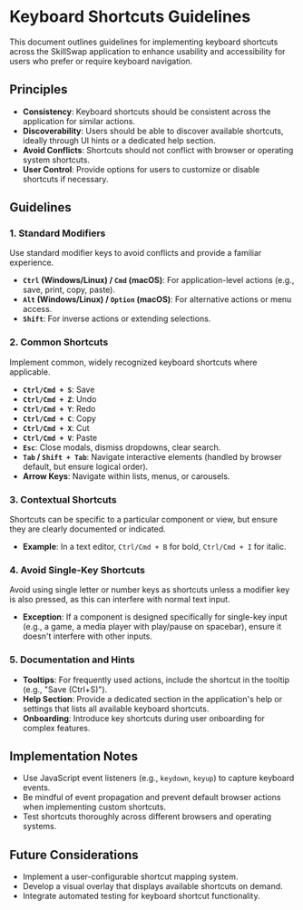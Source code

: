 # Keyboard Shortcuts Guidelines

This document outlines guidelines for implementing keyboard shortcuts across the SkillSwap application to enhance usability and accessibility for users who prefer or require keyboard navigation.

## Principles

-   **Consistency**: Keyboard shortcuts should be consistent across the application for similar actions.
-   **Discoverability**: Users should be able to discover available shortcuts, ideally through UI hints or a dedicated help section.
-   **Avoid Conflicts**: Shortcuts should not conflict with browser or operating system shortcuts.
-   **User Control**: Provide options for users to customize or disable shortcuts if necessary.

## Guidelines

### 1. Standard Modifiers

Use standard modifier keys to avoid conflicts and provide a familiar experience.

*   **`Ctrl` (Windows/Linux) / `Cmd` (macOS)**: For application-level actions (e.g., save, print, copy, paste).
*   **`Alt` (Windows/Linux) / `Option` (macOS)**: For alternative actions or menu access.
*   **`Shift`**: For inverse actions or extending selections.

### 2. Common Shortcuts

Implement common, widely recognized keyboard shortcuts where applicable.

*   **`Ctrl/Cmd + S`**: Save
*   **`Ctrl/Cmd + Z`**: Undo
*   **`Ctrl/Cmd + Y`**: Redo
*   **`Ctrl/Cmd + C`**: Copy
*   **`Ctrl/Cmd + X`**: Cut
*   **`Ctrl/Cmd + V`**: Paste
*   **`Esc`**: Close modals, dismiss dropdowns, clear search.
*   **`Tab` / `Shift + Tab`**: Navigate interactive elements (handled by browser default, but ensure logical order).
*   **Arrow Keys**: Navigate within lists, menus, or carousels.

### 3. Contextual Shortcuts

Shortcuts can be specific to a particular component or view, but ensure they are clearly documented or indicated.

*   **Example**: In a text editor, `Ctrl/Cmd + B` for bold, `Ctrl/Cmd + I` for italic.

### 4. Avoid Single-Key Shortcuts

Avoid using single letter or number keys as shortcuts unless a modifier key is also pressed, as this can interfere with normal text input.

*   **Exception**: If a component is designed specifically for single-key input (e.g., a game, a media player with play/pause on spacebar), ensure it doesn't interfere with other inputs.

### 5. Documentation and Hints

*   **Tooltips**: For frequently used actions, include the shortcut in the tooltip (e.g., "Save (Ctrl+S)").
*   **Help Section**: Provide a dedicated section in the application's help or settings that lists all available keyboard shortcuts.
*   **Onboarding**: Introduce key shortcuts during user onboarding for complex features.

## Implementation Notes

-   Use JavaScript event listeners (e.g., `keydown`, `keyup`) to capture keyboard events.
-   Be mindful of event propagation and prevent default browser actions when implementing custom shortcuts.
-   Test shortcuts thoroughly across different browsers and operating systems.

## Future Considerations

-   Implement a user-configurable shortcut mapping system.
-   Develop a visual overlay that displays available shortcuts on demand.
-   Integrate automated testing for keyboard shortcut functionality.
